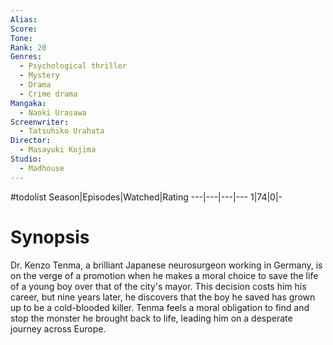 ```yaml
---
Alias:
Score:
Tone: 
Rank: 20
Genres:
  - Psychological thriller
  - Mystery
  - Drama
  - Crime drama
Mangaka:
  - Naoki Urasawa
Screenwriter:
  - Tatsuhiko Urahata
Director:
  - Masayuki Kojima
Studio:
  - Madhouse
---
```

#todolist
Season|Episodes|Watched|Rating
---|---|---|---
1|74|0|-

# Synopsis
Dr. Kenzo Tenma, a brilliant Japanese neurosurgeon working in Germany, is on the verge of a promotion when he makes a moral choice to save the life of a young boy over that of the city's mayor. This decision costs him his career, but nine years later, he discovers that the boy he saved has grown up to be a cold-blooded killer. Tenma feels a moral obligation to find and stop the monster he brought back to life, leading him on a desperate journey across Europe.